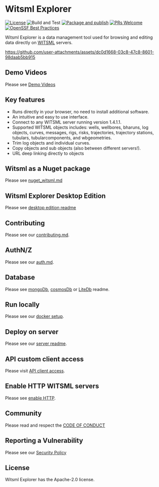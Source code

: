 # Witsml Explorer
[![License](https://img.shields.io/badge/License-Apache%202.0-blue.svg)](https://opensource.org/licenses/Apache-2.0) ![Build and Test](https://github.com/equinor/witsml-explorer/workflows/Build%20and%20Test/badge.svg) 
[![Package and publish](https://github.com/equinor/witsml-explorer/actions/workflows/publish.yml/badge.svg)](https://github.com/equinor/witsml-explorer/actions/workflows/publish.yml)
[![PRs Welcome](https://img.shields.io/badge/PRs-welcome-brightgreen.svg)](/CONTRIBUTING.md)
[![OpenSSF Best Practices](https://bestpractices.coreinfrastructure.org/projects/7274/badge)](https://bestpractices.coreinfrastructure.org/projects/7274)

Witsml Explorer is a data management tool used for browsing and editing data directly on [WITSML](https://en.wikipedia.org/wiki/Wellsite_information_transfer_standard_markup_language) servers.

https://github.com/user-attachments/assets/dc0d1668-03c8-47c8-8601-98daab5bb915

## Demo Videos
Please see [Demo Videos](/Media/README.md)

## Key features
* Runs directly in your browser, no need to install additional software.
* An intuitive and easy to use interface.
* Connect to any WITSML server running version 1.4.1.1.
* Supported WITSML objects includes: wells, wellbores, bharuns, log objects, curves, messages, rigs, risks, trajectories, trajectory stations, tubulars, tubularcomponents, and wbgeometries.
* Trim log objects and individual curves.
* Copy objects and sub objects (also between different servers!).
* URL deep linking directly to objects

## Witsml as a Nuget package
Please see [nuget_witsml.md](/Docs/nuget_witsml.md)

## Witsml Explorer Desktop Edition
Please see [desktop edition readme](/Src/WitsmlExplorer.Desktop/README.md)

## Contributing
Please see our [contributing.md](/CONTRIBUTING.md).

## AuthN/Z
Please see our [auth.md](/Docs/AUTH.md).

## Database
Please see [mongoDb](Docker/MongoDb/README.md), [cosmosDb](Scripts/Azure/README.md) or [LiteDb](Contributing.md#using-litedb) readme.

## Run locally
Please see our [docker setup](/Docker/README.md).

## Deploy on server
Please see our [server readme](./Docker/Server/README.md).

## API custom client access
Please visit [API client access](/Docs/APICLIENT.md).

## Enable HTTP WITSML servers
Please see [enable HTTP](/Docs/enable_http.md).

## Community
Please read and respect the [CODE OF CONDUCT](/CODE_OF_CONDUCT.md)

## Reporting a Vulnerability
Please see our [Security Policy](/SECURITY.md)

## License
Witsml Explorer has the Apache-2.0 license.
